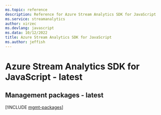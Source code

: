 ```yaml
---
ms.topic: reference
description: Reference for Azure Stream Analytics SDK for JavaScript
ms.service: streamanalytics
author: xirzec
ms.devlang: javascript
ms.data: 10/12/2022
title: Azure Stream Analytics SDK for JavaScript
ms.author: jeffish
---
```

# Azure Stream Analytics SDK for JavaScript - latest

## Management packages - latest
[!INCLUDE [mgmt-packages](stream-analytics-mgmt-index.md)]